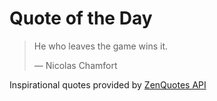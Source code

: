 # Quote of the Day

<!-- QUOTE_START -->
> He who leaves the game wins it.
>
> — Nicolas Chamfort

Inspirational quotes provided by <a href="https://zenquotes.io/" target="_blank">ZenQuotes API</a>
<!-- QUOTE_END -->